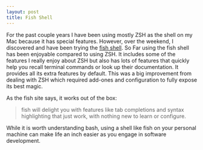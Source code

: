 ```yaml
---
layout: post
title: Fish Shell
---
```

For the past couple years I have been using mostly ZSH as the shell on my Mac because it has special features. However, over the weekend, I discovered and have been trying the [fish shell](https://fishshell.com). So Far using the fish shell has been enjoyable compared to using ZSH. It includes some of the features I really enjoy about ZSH but also has lots of features that quickly help you recall terminal commands or look up their documentation. It provides all its extra features by default. This was a big improvement from dealing with ZSH which required add-ones and configuration to fully expose its best magic.

As the fish site says, it works out of the box:
> fish will delight you with features like tab completions and syntax highlighting that just work, with nothing new to learn or configure.

While it is worth understanding bash, using a shell like fish on your personal machine can make life an inch easier as you engage in software development.
